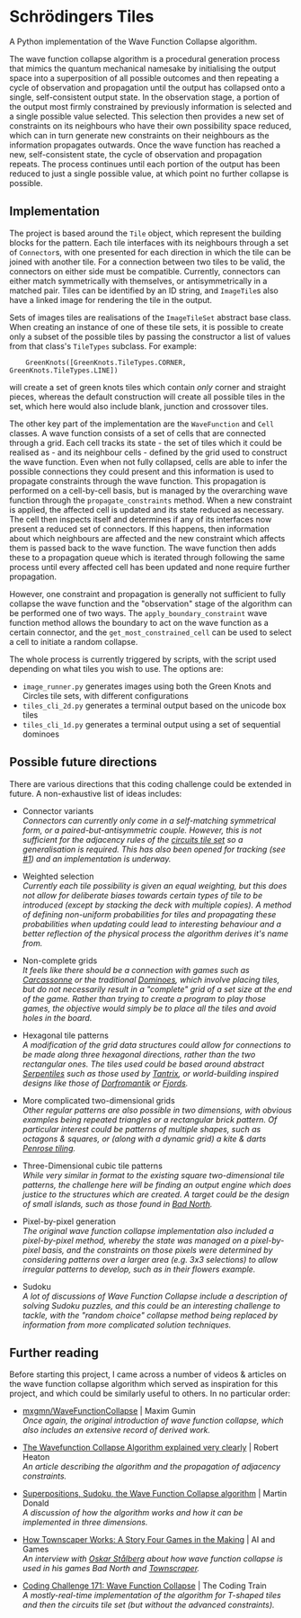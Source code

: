 # Schrödingers Tiles
A Python implementation of the Wave Function Collapse algorithm.

The wave function collapse algorithm is a procedural generation process that mimics the quantum mechanical namesake by initialising the output space into a superposition of all possible outcomes and then repeating a cycle of observation and propagation until the output has collapsed onto a single, self-consistent output state.
In the observation stage, a portion of the output most firmly constrained by previously information is selected and a single possible value selected.
This selection then provides a new set of constraints on its neighbours who have their own possibility space reduced, which can in turn generate new constraints on their neighbours as the information propagates outwards.
Once the wave function has reached a new, self-consistent state, the cycle of observation and propagation repeats.
The process continues until each portion of the output has been reduced to just a single possible value, at which point no further collapse is possible.


## Implementation
The project is based around the `Tile` object, which represent the building blocks for the pattern.
Each tile interfaces with its neighbours through a set of `Connector`s, with one presented for each direction in which the tile can be joined with another tile.
For a connection between two tiles to be valid, the connectors on either side must be compatible.
Currently, connectors can either match symmetrically with themselves, or antisymmetrically in a matched pair.
Tiles can be identified by an ID string, and `ImageTile`s also have a linked image for rendering the tile in the output.

Sets of images tiles are realisations of the `ImageTileSet` abstract base class.
When creating an instance of one of these tile sets, it is possible to create only a subset of the possible tiles by passing the constructor a list of values from that class's `TileTypes` subclass.
For example:
```
    GreenKnots([GreenKnots.TileTypes.CORNER, GreenKnots.TileTypes.LINE])
```
will create a set of green knots tiles which contain _only_ corner and straight pieces, whereas the default construction will create all possible tiles in the set, which here would also include blank, junction and crossover tiles.

The other key part of the implementation are the `WaveFunction` and `Cell` classes.
A wave function consists of a set of cells that are connected through a grid.
Each cell tracks its state - the set of tiles which it could be realised as - and its neighbour cells - defined by the grid used to construct the wave function.
Even when not fully collapsed, cells are able to infer the possible connections they could present and this information is used to propagate constraints through the wave function.
This propagation is performed on a cell-by-cell basis, but is managed by the overarching wave function through the `propagate_constraints` method.
When a new constraint is applied, the affected cell is updated and its state reduced as necessary.
The cell then inspects itself and determines if any of its interfaces now present a reduced set of connectors.
If this happens, then information about which neighbours are affected and the new constraint which affects them is passed back to the wave function.
The wave function then adds these to a propagation queue which is iterated through following the same process until every affected cell has been updated and none require further propagation.

However, one constraint and propagation is generally not sufficient to fully collapse the wave function and the "observation" stage of the algorithm can be performed one of two ways.
The `apply_boundary_constraint` wave function method allows the boundary to act on the wave function as a certain connector, and the `get_most_constrained_cell` can be used to select a cell to initiate a random collapse.

The whole process is currently triggered by scripts, with the script used depending on what tiles you wish to use.
The options are:
* `image_runner.py` generates images using both the Green Knots and Circles tile sets, with different configurations
* `tiles_cli_2d.py` generates a terminal output based on the unicode box tiles
* `tiles_cli_1d.py` generates a terminal output using a set of sequential dominoes


## Possible future directions
There are various directions that this coding challenge could be extended in future. A non-exhaustive list of ideas includes:

* Connector variants  
  _Connectors can currently only come in a self-matching symmetrical form, or a paired-but-antisymmetric couple.
  However, this is not sufficient for the adjacency rules of the [circuits tile set](https://github.com/mxgmn/WaveFunctionCollapse/tree/master/tilesets/Circuit) so a generalisation is required.
  This has also been opened for tracking (see [#1](https://github.com/JoeHitchen/Schrodingers-Tiles/issues/1)) and an implementation is underway._

* Weighted selection  
  _Currently each tile possibility is given an equal weighting, but this does not allow for deliberate biases towards certain types of tile to be introduced (except by stacking the deck with multiple copies).
  A method of defining non-uniform probabilities for tiles and propagating these probabilities when updating could lead to interesting behaviour and a better reflection of the physical process the algorithm derives it's name from._

* Non-complete grids  
  _It feels like there should be a connection with games such as [Carcassonne](https://en.wikipedia.org/wiki/Carcassonne) or the traditional [Dominoes](https://en.wikipedia.org/wiki/Dominoes), which involve placing tiles, but do not necessarily result in a "complete" grid of a set size at the end of the game.
  Rather than trying to create a program to play those games, the objective would simply be to place all the tiles and avoid holes in the board._

* Hexagonal tile patterns  
  _A modification of the grid data structures could allow for connections to be made along three hexagonal directions, rather than the two rectangular ones.
  The tiles used could be based around abstract [Serpentiles](https://en.wikipedia.org/wiki/Serpentiles) such as those used by [Tantrix](https://en.wikipedia.org/wiki/Tantrix), or world-building inspired designs like those of [Dorfromantik](https://www.gog.com/en/game/dorfromantik) or [Fjords](https://boardgamegeek.com/boardgame/15511/fjords)._

* More complicated two-dimensional grids  
  _Other regular patterns are also possible in two dimensions, with obvious examples being repeated triangles or a rectangular brick pattern.
  Of particular interest could be patterns of multiple shapes, such as octagons & squares, or (along with a dynamic grid) a kite & darts [Penrose tiling](https://en.wikipedia.org/wiki/Penrose_tiling)._

* Three-Dimensional cubic tile patterns  
  _While very similar in format to the existing square two-dimensional tile patterns, the challenge here will be finding an output engine which does justice to the structures which are created.
  A target could be the design of small islands, such as those found in [Bad North](https://www.badnorth.com/)._

* Pixel-by-pixel generation  
  _The original wave function collapse implementation also included a pixel-by-pixel method, whereby the state was managed on a pixel-by-pixel basis, and the constraints on those pixels were determined by considering patterns over a larger area (e.g. 3x3 selections) to allow irregular patterns to develop, such as in their flowers example._

* Sudoku  
  _A lot of discussions of Wave Function Collapse include a description of solving Sudoku puzzles, and this could be an interesting challenge to tackle, with the "random choice" collapse method being replaced by information from more complicated solution techniques._


## Further reading

Before starting this project, I came across a number of videos & articles on the wave function collapse algorithm which served as inspiration for this project, and which could be similarly useful to others.
In no particular order:

* [mxgmn/WaveFunctionCollapse](https://github.com/mxgmn/WaveFunctionCollapse) | Maxim Gumin  
  _Once again, the original introduction of wave function collapse, which also includes an extensive record of derived work._

* [The Wavefunction Collapse Algorithm explained very clearly](https://robertheaton.com/2018/12/17/wavefunction-collapse-algorithm/) | Robert Heaton  
  _An article describing the algorithm and the propagation of adjacency constraints._

* [Superpositions, Sudoku, the Wave Function Collapse algorithm](https://www.youtube.com/watch?v=2SuvO4Gi7uY) | Martin Donald  
  _A discussion of how the algorithm works and how it can be implemented in three dimensions._

* [How Townscaper Works: A Story Four Games in the Making](https://www.youtube.com/watch?v=_1fvJ5sHh6A) | AI and Games  
  _An interview with [Oskar Stålberg](https://oskarstalberg.com/) about how wave function collapse is used in his games Bad North and [Townscraper](https://www.townscapergame.com/)._

* [Coding Challenge 171: Wave Function Collapse](https://www.youtube.com/watch?v=rI_y2GAlQFM) | The Coding Train  
  _A mostly-real-time implementation of the algorithm for T-shaped tiles and then the circuits tile set (but without the advanced constraints)._

